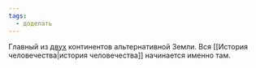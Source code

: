```yaml
---
tags:
  - доделать
---
```

Главный из [двух](Вопрос%20о%20континентах.md) континентов альтернативной Земли. Вся [[История человечества|история человечества]] начинается именно там.
